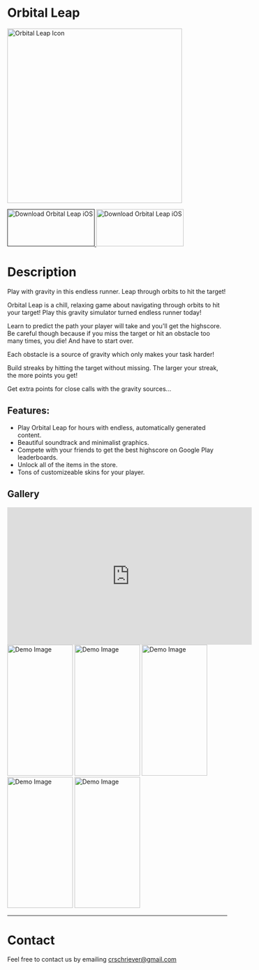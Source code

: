 # Orbital Leap

<img alt="Orbital Leap Icon" src="/CarlsApps/imgs/OrbitalLeap/Icon.png" width="400" height="400">

<a href=""> <img alt="Download Orbital Leap iOS" src="/CarlsApps/imgs/ios-download.png" width="200" height="85">
</a>
<a href="https://play.google.com/store/apps/details?id=com.carlschriever.Orbitz"> <img alt="Download Orbital Leap iOS" src="/CarlsApps/imgs/android-download.png" width="200" height="85">
</a>

# Description

Play with gravity in this endless runner. Leap through orbits to hit the target!

Orbital Leap is a chill, relaxing game about navigating through orbits to hit your target! Play this gravity simulator turned endless runner today!

Learn to predict the path your player will take and you'll get the highscore. Be careful though because if you miss the target or hit an obstacle too many times, you die! And have to start over.

Each obstacle is a source of gravity which only makes your task harder!

Build streaks by hitting the target without missing. The larger your streak, the more points you get!

Get extra points for close calls with the gravity sources...

## Features:

-   Play Orbital Leap for hours with endless, automatically generated content.
-   Beautiful soundtrack and minimalist graphics.
-   Compete with your friends to get the best highscore on Google Play leaderboards.
-   Unlock all of the items in the store.
-   Tons of customizeable skins for your player.

## Gallery

<iframe width="560" height="315" src="https://www.youtube.com/embed/JucLfmZGLvg" frameborder="0" allow="accelerometer; autoplay; encrypted-media; gyroscope; picture-in-picture" allowfullscreen></iframe>

<img alt="Demo Image" src="/CarlsApps/imgs/OrbitalLeap/target_text.png" width="150" height="300">
<img alt="Demo Image" src="/CarlsApps/imgs/OrbitalLeap/collect_text.png" width="150" height="300">
<img alt="Demo Image" src="/CarlsApps/imgs/OrbitalLeap/death_text.png" width="150" height="300">
<img alt="Demo Image" src="/CarlsApps/imgs/OrbitalLeap/skin_text.png" width="150" height="300">
<img alt="Demo Image" src="/CarlsApps/imgs/OrbitalLeap/crazy3.png" width="150" height="300">

---

# Contact

Feel free to contact us by emailing crschriever@gmail.com

